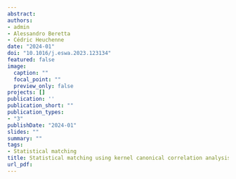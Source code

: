 ```yaml
---
abstract:
authors:
- admin
- Alessandro Beretta
- Cédric Heuchenne 
date: "2024-01"
doi: "10.1016/j.eswa.2023.123134"
featured: false
image:
  caption: ""
  focal_point: ""
  preview_only: false
projects: []
publication: ''
publication_short: ""
publication_types:
- "3"
publishDate: "2024-01"
slides: ""
summary: ""
tags:
- Statistical matching
title: Statistical matching using kernel canonical correlation analysis and super-organizing map
url_pdf: 
---
```


